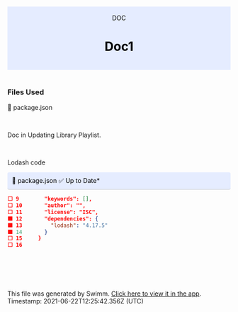 <div align="center" style="background-color: #e5ecff; color: black"><br/><div>DOC</div><h1>Doc1</h1><br/></div>
<br/>

### Files Used
📄 package.json


<br/>

Doc in Updating Library Playlist.

<br/>

Lodash code

<div style="background: #e5ecff; padding: 10px 10px 10px 10px; border-bottom: 1px solid #c1c7d0; border-radius: 4px; color: black">    📄 package.json ✅ Up to Date*

   </div>

```json
⬜ 9        "keywords": [],
⬜ 10       "author": "",
⬜ 11       "license": "ISC",
🟩 12       "dependencies": {
🟩 13         "lodash": "4.17.5"
🟩 14       }
⬜ 15     }
⬜ 16     
```
<br/>

<br/><br/>

This file was generated by Swimm. [Click here to view it in the app](https://swimm.io/link?l=c3dpbW0lM0ElMkYlMkZyZXBvcyUyRnZaSlNMcm5hdjRpcGFhMFczMlpzJTJGZG9jcyUyRjBnaExMZDRGbGczdWhMYVkzMnNm). Timestamp: 2021-06-22T12:25:42.356Z (UTC)
